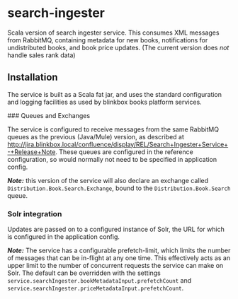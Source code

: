 search-ingester
===============

Scala version of search ingester service. This consumes XML messages from RabbitMQ, containing metadata for new books, notifications for undistributed books, and book price updates. (The current version does *not* handle sales rank data)

## Installation

The service is built as a Scala fat jar, and uses the standard configuration and logging facilities as used by blinkbox books platform services.

### Queues and Exchanges

The service is configured to receive messages from the same RabbitMQ queues as the previous (Java/Mule) version, as described at http://jira.blinkbox.local/confluence/display/REL/Search+Ingester+Service+-+Release+Note. These queues are configured in the reference configuration, so would normally not need to be specified in application config.

***Note:*** this version of the service will also declare an exchange called `Distribution.Book.Search.Exchange`, bound to the `Distribution.Book.Search` queue.

### Solr integration

Updates are passed on to a configured instance of Solr, the URL for which is configured in the application config.

***Note:*** The service has a configurable prefetch-limit, which limits the number of messages that can be in-flight at any one time. This effectively acts as an upper limit to the number of concurrent requests the service can make on Solr. The default can be overridden with the settings `service.searchIngester.bookMetadataInput.prefetchCount` and `service.searchIngester.priceMetadataInput.prefetchCount`.

